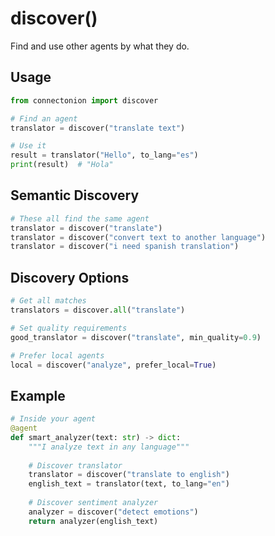 # discover()

Find and use other agents by what they do.

## Usage

```python
from connectonion import discover

# Find an agent
translator = discover("translate text")

# Use it
result = translator("Hello", to_lang="es")
print(result)  # "Hola"
```

## Semantic Discovery

```python
# These all find the same agent
translator = discover("translate")
translator = discover("convert text to another language")
translator = discover("i need spanish translation")
```

## Discovery Options

```python
# Get all matches
translators = discover.all("translate")

# Set quality requirements
good_translator = discover("translate", min_quality=0.9)

# Prefer local agents
local = discover("analyze", prefer_local=True)
```

## Example

```python
# Inside your agent
@agent
def smart_analyzer(text: str) -> dict:
    """I analyze text in any language"""
    
    # Discover translator
    translator = discover("translate to english")
    english_text = translator(text, to_lang="en")
    
    # Discover sentiment analyzer
    analyzer = discover("detect emotions")
    return analyzer(english_text)
```
